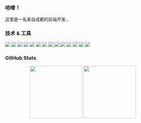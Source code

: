 ### 哈喽！

这里是一名来自成都的前端开发...

### 技术 & 工具

![](https://img.shields.io/badge/TypeScript-informational?style=flat-square&logo=typescript&logoColor=ffffff&color=007acc)
![](https://img.shields.io/badge/JavaScript-informational?style=flat-square&logo=javascript&logoColor=323330&color=f0db4f)
![](https://img.shields.io/badge/Node.JS-informational?style=flat-square&logo=node.js&logoColor=ffffff&color=3c873a)
![](https://img.shields.io/badge/HTML-informational?style=flat-square&logo=html5&logoColor=ffffff&color=E44D26)
![](https://img.shields.io/badge/CSS-informational?style=flat-square&logo=css3&logoColor=ffffff&color=25A1E1)
![](https://img.shields.io/badge/React-informational?style=flat-square&logo=react&logoColor=ffffff&color=066d89)
![](https://img.shields.io/badge/Vue-informational?style=flat-square&logo=vue&logoColor=ffffff&color=066d89)
![](https://img.shields.io/badge/Next.JS-informational?style=flat-square&logo=next.js&logoColor=ffffff&color=000000)
![](https://img.shields.io/badge/Webpack-informational?style=flat-square&logo=webpack&logoColor=ffffff&color=1c78c0)
![](https://img.shields.io/badge/Java-informational?style=flat-square&logo=java&logoColor=8993be&color=2B2E3A)
![](https://img.shields.io/badge/MySQL-informational?style=flat-square&logo=mysql&logoColor=ffffff&color=007D7D)
![](https://img.shields.io/badge/MongoDB-informational?style=flat-square&logo=mongodb&logoColor=ffffff&color=3FA037)
![](https://img.shields.io/badge/VS%20Code-informational?style=flat-square&logo=visual-studio-code&logoColor=white&color=007acc)
![](https://img.shields.io/badge/Git-informational?style=flat-square&logo=git&logoColor=ffffff&color=bc4420)

### GitHub Stats

<div align="center">
  <img height="170em" src="https://github-readme-stats.vercel.app/api?username=codebyzack&layout=compact&show_icons=true&theme=white&icon_color=2a84ea&hide_border=true&bg_color=00000000&text_color=2a84ea" />
  <img height="170em" src="https://github-readme-stats.vercel.app/api/top-langs/?username=codebyzack&layout=compact&theme=white&icon_color=2a84ea&hide_border=true&bg_color=00000000&text_color=2a84ea" />
</div>
